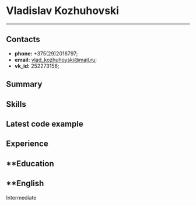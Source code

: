 # **Vladislav Kozhuhovski**
***

## **Contacts**

- **phone:** +375(29)2016797;
- **email:** vlad_kozhuhoyski@mail.ru;
- **vk_id:** 252273156;

## **Summary**

## **Skills**

## **Latest code example**

## **Experience**

## **Education

## **English

Intermediate
